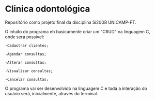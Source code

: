 # Clinica odontológica
Repositório como projeto final da disciplina Si200B UNICAMP-FT.

O intuito do programa eh basicamente criar um "CRUD" na linguagem C, onde será possivel:

    -Cadastrar clientes; 
    
    -Agendar consultas;
    
    -Alterar consultas;
    
    -Visualizar consultas;
    
    -Cancelar consultas;
   
O programa vai ser desenvolvido na linguagem C e toda a interação do usuário será, inicialmente, através do terminal.
